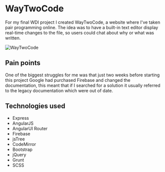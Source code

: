 # WayTwoCode

For my final WDI project I created WayTwoCode, a website where I've taken pair programming online. The idea was to have a built-in text editor display real-time changes to the file, so users could chat about why or what was written.

![WayTwoCode](http://i.imgur.com/e4hudra.jpg)

## Pain points

One of the biggest struggles for me was that just two weeks before starting this project Google had purchased Firebase and changed the documentation, this meant that if I searched for a solution it usually referred to the legacy documentation which were out of date.

## Technologies used
- Express
- AngularJS
- AngularUI Router
- Firebase
- jsTree
- CodeMirror
- Bootstrap
- jQuery
- Grunt
- SCSS